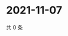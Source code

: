 # 2021-11-07

共 0 条

<!-- BEGIN WEIBO -->
<!-- 最后更新时间 Sun Nov 07 2021 14:16:32 GMT+0800 (China Standard Time) -->

<!-- END WEIBO -->
